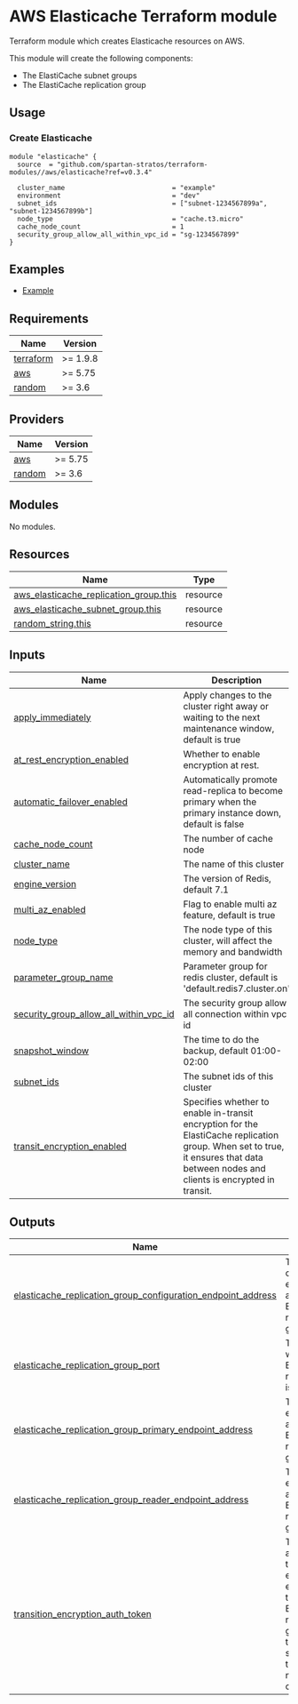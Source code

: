 # AWS Elasticache Terraform module

Terraform module which creates Elasticache resources on AWS.

This module will create the following components:

- The ElastiCache subnet groups
- The ElastiCache replication group

## Usage

### Create Elasticache

```hcl
module "elasticache" {
  source  = "github.com/spartan-stratos/terraform-modules//aws/elasticache?ref=v0.3.4"

  cluster_name                           = "example"
  environment                            = "dev"
  subnet_ids                             = ["subnet-1234567899a", "subnet-1234567899b"]
  node_type                              = "cache.t3.micro"
  cache_node_count                       = 1
  security_group_allow_all_within_vpc_id = "sg-1234567899"
}
```

## Examples

- [Example](./examples/complete/)

<!-- BEGIN_TF_DOCS -->
## Requirements

| Name | Version |
|------|---------|
| <a name="requirement_terraform"></a> [terraform](#requirement\_terraform) | >= 1.9.8 |
| <a name="requirement_aws"></a> [aws](#requirement\_aws) | >= 5.75 |
| <a name="requirement_random"></a> [random](#requirement\_random) | >= 3.6 |

## Providers

| Name | Version |
|------|---------|
| <a name="provider_aws"></a> [aws](#provider\_aws) | >= 5.75 |
| <a name="provider_random"></a> [random](#provider\_random) | >= 3.6 |

## Modules

No modules.

## Resources

| Name | Type |
|------|------|
| [aws_elasticache_replication_group.this](https://registry.terraform.io/providers/hashicorp/aws/latest/docs/resources/elasticache_replication_group) | resource |
| [aws_elasticache_subnet_group.this](https://registry.terraform.io/providers/hashicorp/aws/latest/docs/resources/elasticache_subnet_group) | resource |
| [random_string.this](https://registry.terraform.io/providers/hashicorp/random/latest/docs/resources/string) | resource |

## Inputs

| Name | Description | Type | Default | Required |
|------|-------------|------|---------|:--------:|
| <a name="input_apply_immediately"></a> [apply\_immediately](#input\_apply\_immediately) | Apply changes to the cluster right away or waiting to the next maintenance window, default is true | `bool` | `true` | no |
| <a name="input_at_rest_encryption_enabled"></a> [at\_rest\_encryption\_enabled](#input\_at\_rest\_encryption\_enabled) | Whether to enable encryption at rest. | `bool` | `false` | no |
| <a name="input_automatic_failover_enabled"></a> [automatic\_failover\_enabled](#input\_automatic\_failover\_enabled) | Automatically promote read-replica to become primary when the primary instance down, default is false | `bool` | `false` | no |
| <a name="input_cache_node_count"></a> [cache\_node\_count](#input\_cache\_node\_count) | The number of cache node | `number` | n/a | yes |
| <a name="input_cluster_name"></a> [cluster\_name](#input\_cluster\_name) | The name of this cluster | `string` | n/a | yes |
| <a name="input_engine_version"></a> [engine\_version](#input\_engine\_version) | The version of Redis, default 7.1 | `string` | `"7.1"` | no |
| <a name="input_multi_az_enabled"></a> [multi\_az\_enabled](#input\_multi\_az\_enabled) | Flag to enable multi az feature, default is true | `bool` | `false` | no |
| <a name="input_node_type"></a> [node\_type](#input\_node\_type) | The node type of this cluster, will affect the memory and bandwidth | `string` | n/a | yes |
| <a name="input_parameter_group_name"></a> [parameter\_group\_name](#input\_parameter\_group\_name) | Parameter group for redis cluster, default is 'default.redis7.cluster.on' | `string` | `"default.redis7.cluster.on"` | no |
| <a name="input_security_group_allow_all_within_vpc_id"></a> [security\_group\_allow\_all\_within\_vpc\_id](#input\_security\_group\_allow\_all\_within\_vpc\_id) | The security group allow all connection within vpc id | `string` | n/a | yes |
| <a name="input_snapshot_window"></a> [snapshot\_window](#input\_snapshot\_window) | The time to do the backup, default 01:00-02:00 | `string` | `"01:00-02:00"` | no |
| <a name="input_subnet_ids"></a> [subnet\_ids](#input\_subnet\_ids) | The subnet ids of this cluster | `list(string)` | n/a | yes |
| <a name="input_transit_encryption_enabled"></a> [transit\_encryption\_enabled](#input\_transit\_encryption\_enabled) | Specifies whether to enable in-transit encryption for the ElastiCache replication group. When set to true, it ensures that data between nodes and clients is encrypted in transit. | `bool` | `false` | no |

## Outputs

| Name | Description |
|------|-------------|
| <a name="output_elasticache_replication_group_configuration_endpoint_address"></a> [elasticache\_replication\_group\_configuration\_endpoint\_address](#output\_elasticache\_replication\_group\_configuration\_endpoint\_address) | The configuration endpoint address of the ElastiCache replication group. |
| <a name="output_elasticache_replication_group_port"></a> [elasticache\_replication\_group\_port](#output\_elasticache\_replication\_group\_port) | The port on which the ElastiCache replication group is accessible. |
| <a name="output_elasticache_replication_group_primary_endpoint_address"></a> [elasticache\_replication\_group\_primary\_endpoint\_address](#output\_elasticache\_replication\_group\_primary\_endpoint\_address) | The primary endpoint address of the ElastiCache replication group. |
| <a name="output_elasticache_replication_group_reader_endpoint_address"></a> [elasticache\_replication\_group\_reader\_endpoint\_address](#output\_elasticache\_replication\_group\_reader\_endpoint\_address) | The reader endpoint address of the ElastiCache replication group. |
| <a name="output_transition_encryption_auth_token"></a> [transition\_encryption\_auth\_token](#output\_transition\_encryption\_auth\_token) | The authentication token for enabling encryption in transit for the ElastiCache replication group. This token is used to secure client-to-node and node-to-node communications. |
<!-- END_TF_DOCS -->